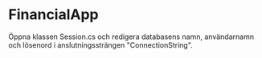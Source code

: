 # FinancialApp
Öppna klassen Session.cs och redigera databasens namn, användarnamn och lösenord i anslutningssträngen "ConnectionString".
